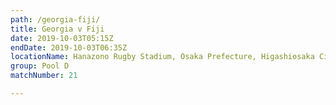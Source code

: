 ```yaml
---
path: /georgia-fiji/
title: Georgia v Fiji
date: 2019-10-03T05:15Z
endDate: 2019-10-03T06:35Z
locationName: Hanazono Rugby Stadium, Osaka Prefecture, Higashiosaka City
group: Pool D
matchNumber: 21

---
```


